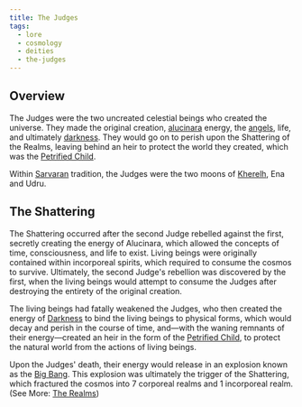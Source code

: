 ```yaml
---
title: The Judges
tags:
  - lore
  - cosmology
  - deities
  - the-judges
---
```

## Overview
The Judges were the two uncreated celestial beings who created the universe. They made the original creation, [alucinara](cosmology-1/alucinara.md) energy, the [angels](cosmology-1/celestial-beings/the-angels.md), life, and ultimately [darkness](cosmology-1/darkness.md). They would go on to perish upon the Shattering of the Realms, leaving behind an heir to protect the world they created, which was the [Petrified Child](cosmology/celestial-beings/the-petrified-child.md).

Within [Sarvaran](lore/2nd-realm/morellic/sarvara.md) tradition, the Judges were the two moons of [Kherelh](lore/2nd-realm/Kherelh.md), Ena and Udru.
## The Shattering
The Shattering occurred after the second Judge rebelled against the first, secretly creating the energy of Alucinara, which allowed the concepts of time, consciousness, and life to exist. Living beings were originally contained within incorporeal spirits, which required to consume the cosmos to survive. Ultimately, the second Judge's rebellion was discovered by the first, when the living beings would attempt to consume the Judges after destroying the entirety of the original creation.

The living beings had fatally weakened the Judges, who then created the energy of [Darkness](cosmology-1/darkness.md) to bind the living beings to physical forms, which would decay and perish in the course of time, and—with the waning remnants of their energy—created an heir in the form of the [Petrified Child](cosmology/celestial-beings/the-petrified-child.md), to protect the natural world from the actions of living beings.

Upon the Judges' death, their energy would release in an explosion known as the [Big Bang](https://en.wikipedia.org/wiki/Big_Bang). This explosion was ultimately the trigger of the Shattering, which fractured the cosmos into 7 corporeal realms and 1 incorporeal realm. (See More: [The Realms](cosmology-1/the-realms.md))
